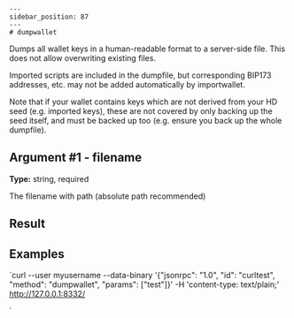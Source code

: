 
    ---
    sidebar_position: 87
    ---
    # dumpwallet

Dumps all wallet keys in a human-readable format to a server-side file. This does not allow overwriting existing files.

Imported scripts are included in the dumpfile, but corresponding BIP173 addresses, etc. may not be added automatically by importwallet.

Note that if your wallet contains keys which are not derived from your HD seed (e.g. imported keys), these are not covered by only backing up the seed itself, and must be backed up too (e.g. ensure you back up the whole dumpfile).

## Argument #1 - filename

**Type:** string, required

The filename with path (absolute path recommended)

## Result

## Examples

`curl --user myusername --data-binary '{"jsonrpc": "1.0", "id": "curltest", "method": "dumpwallet", "params": ["test"]}' -H 'content-type: text/plain;' http://127.0.0.1:8332/

`